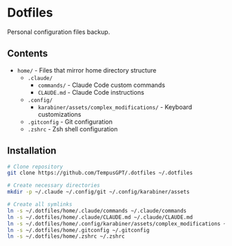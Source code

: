 # Dotfiles

Personal configuration files backup.

## Contents

-   `home/` - Files that mirror home directory structure
    -   `.claude/`
        -   `commands/` - Claude Code custom commands
        -   `CLAUDE.md` - Claude Code instructions
    -   `.config/`
        -   `karabiner/assets/complex_modifications/` - Keyboard customizations
    -   `.gitconfig` - Git configuration
    -   `.zshrc` - Zsh shell configuration

## Installation

```bash
# Clone repository
git clone https://github.com/TempusGPT/.dotfiles ~/.dotfiles

# Create necessary directories
mkdir -p ~/.claude ~/.config/git ~/.config/karabiner/assets

# Create all symlinks
ln -s ~/.dotfiles/home/.claude/commands ~/.claude/commands
ln -s ~/.dotfiles/home/.claude/CLAUDE.md ~/.claude/CLAUDE.md
ln -s ~/.dotfiles/home/.config/karabiner/assets/complex_modifications ~/.config/karabiner/assets/complex_modifications
ln -s ~/.dotfiles/home/.gitconfig ~/.gitconfig
ln -s ~/.dotfiles/home/.zshrc ~/.zshrc
```
